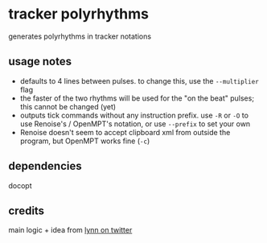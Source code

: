 # tracker polyrhythms

generates polyrhythms in tracker notations

## usage notes

- defaults to 4 lines between pulses. to change this, use the `--multiplier` flag
- the faster of the two rhythms will be used for the "on the beat" pulses; this cannot be changed (yet)
- outputs tick commands without any instruction prefix. use `-R` or `-O` to use Renoise's / OpenMPT's notation, or use `--prefix` to set your own
- Renoise doesn't seem to accept clipboard xml from outside the program, but OpenMPT works fine (`-c`)

## dependencies

docopt

## credits

main logic + idea from [lynn on twitter](https://twitter.com/chordbug/status/1063733473586884609)
